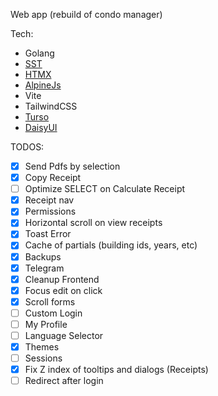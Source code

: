 Web app (rebuild of condo manager)

Tech:

- Golang
- [SST](https://sst.dev/)
- [HTMX](https://htmx.org/)
- [AlpineJs](https://alpinejs.dev/)
- Vite
- TailwindCSS
- [Turso](https://turso.tech/)
- [DaisyUI](https://daisyui.com/)

TODOS:
- [x] Send Pdfs by selection
- [x] Copy Receipt
- [ ] Optimize SELECT on Calculate Receipt
- [x] Receipt nav
- [x] Permissions
- [x] Horizontal scroll on view receipts
- [x] Toast Error
- [x] Cache of partials (building ids, years, etc)
- [x] Backups
- [x] Telegram
- [x] Cleanup Frontend
- [x] Focus edit on click
- [x] Scroll forms
- [ ] Custom Login
- [ ] My Profile
- [ ] Language Selector
- [x] Themes
- [ ] Sessions
- [x] Fix Z index of tooltips and dialogs (Receipts)
- [ ] Redirect after login